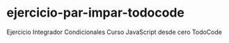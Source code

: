 # ejercicio-par-impar-todocode
Ejercicio Integrador Condicionales Curso JavaScript desde cero TodoCode
